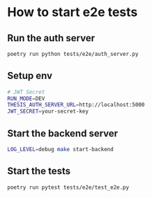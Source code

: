 # How to start e2e tests

## Run the auth server

```bash
poetry run python tests/e2e/auth_server.py
```

## Setup env

```bash
# JWT Secret
RUN_MODE=DEV
THESIS_AUTH_SERVER_URL=http://localhost:5000
JWT_SECRET=your-secret-key
```

## Start the backend server
 
```bash
LOG_LEVEL=debug make start-backend
```

## Start the tests

```bash
poetry run pytest tests/e2e/test_e2e.py
```